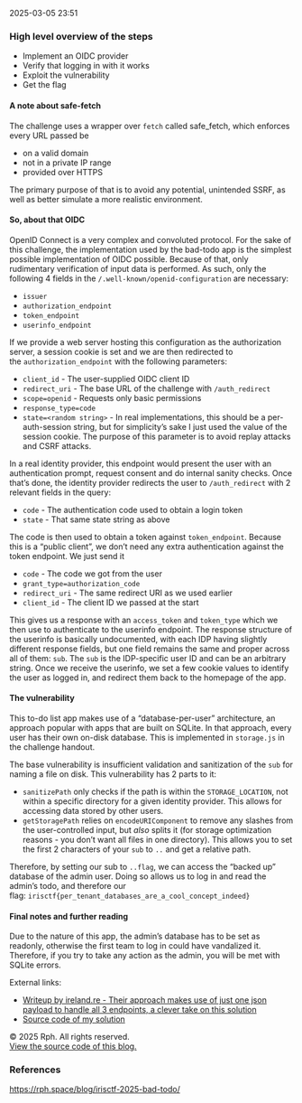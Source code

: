 
2025-03-05 23:51

### High level overview of the steps

- Implement an OIDC provider
- Verify that logging in with it works
- Exploit the vulnerability
- Get the flag

#### A note about safe-fetch

The challenge uses a wrapper over `fetch` called safe_fetch, which enforces every URL passed be

- on a valid domain
- not in a private IP range
- provided over HTTPS

The primary purpose of that is to avoid any potential, unintended SSRF, as well as better simulate a more realistic environment.

#### So, about that OIDC

OpenID Connect is a very complex and convoluted protocol. For the sake of this challenge, the implementation used by the bad-todo app is the simplest possible implementation of OIDC possible. Because of that, only rudimentary verification of input data is performed. As such, only the following 4 fields in the `/.well-known/openid-configuration` are necessary:

- `issuer`
- `authorization_endpoint`
- `token_endpoint`
- `userinfo_endpoint`

If we provide a web server hosting this configuration as the authorization server, a session cookie is set and we are then redirected to the `authorization_endpoint` with the following parameters:

- `client_id` - The user-supplied OIDC client ID
- `redirect_uri` - The base URL of the challenge with `/auth_redirect`
- `scope=openid` - Requests only basic permissions
- `response_type=code`
- `state=<random string>` - In real implementations, this should be a per-auth-session string, but for simplicity’s sake I just used the value of the session cookie. The purpose of this parameter is to avoid replay attacks and CSRF attacks.

In a real identity provider, this endpoint would present the user with an authentication prompt, request consent and do internal sanity checks. Once that’s done, the identity provider redirects the user to `/auth_redirect` with 2 relevant fields in the query:

- `code` - The authentication code used to obtain a login token
- `state` - That same state string as above

The code is then used to obtain a token against `token_endpoint`. Because this is a “public client”, we don’t need any extra authentication against the token endpoint. We just send it

- `code` - The code we got from the user
- `grant_type=authorization_code`
- `redirect_uri` - The same redirect URI as we used earlier
- `client_id` - The client ID we passed at the start

This gives us a response with an `access_token` and `token_type` which we then use to authenticate to the userinfo endpoint. The response structure of the userinfo is basically undocumented, with each IDP having slightly different response fields, but one field remains the same and proper across all of them: `sub`. The `sub` is the IDP-specific user ID and can be an arbitrary string. Once we receive the userinfo, we set a few cookie values to identify the user as logged in, and redirect them back to the homepage of the app.

#### The vulnerability

This to-do list app makes use of a “database-per-user” architecture, an approach popular with apps that are built on SQLite. In that approach, every user has their own on-disk database. This is implemented in `storage.js` in the challenge handout.

The base vulnerability is insufficient validation and sanitization of the `sub` for naming a file on disk. This vulnerability has 2 parts to it:

- `sanitizePath` only checks if the path is within the `STORAGE_LOCATION`, not within a specific directory for a given identity provider. This allows for accessing data stored by other users.
- `getStoragePath` relies on `encodeURIComponent` to remove any slashes from the user-controlled input, but _also_ splits it (for storage optimization reasons - you don’t want all files in one directory). This allows you to set the first 2 characters of your `sub` to `..` and get a relative path.

Therefore, by setting our sub to `..flag`, we can access the “backed up” database of the admin user. Doing so allows us to log in and read the admin’s todo, and therefore our flag: `irisctf{per_tenant_databases_are_a_cool_concept_indeed}`

#### Final notes and further reading

Due to the nature of this app, the admin’s database has to be set as readonly, otherwise the first team to log in could have vandalized it. Therefore, if you try to take any action as the admin, you will be met with SQLite errors.

External links:

- [Writeup by ireland.re - Their approach makes use of just one json payload to handle all 3 endpoints, a clever take on this solution](https://ireland.re/posts/irisctf_2025/#webbad-todo-75-solves)
- [Source code of my solution](https://gist.github.com/rphsoftware/bc7a98428fe538131a584e33cfc6e243)

© 2025 Rph. All rights reserved.  
[View the source code of this blog.](https://git.colon-three.com/rph/blog)


### References
https://rph.space/blog/irisctf-2025-bad-todo/